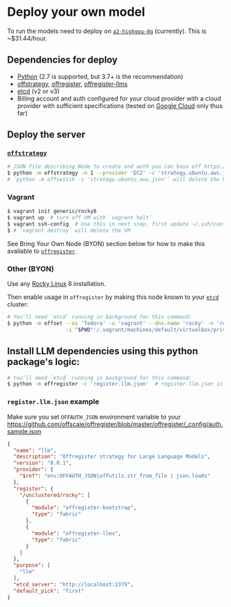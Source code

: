 <h1 class="no-toc">Deploy your own model</h1>

To run the models need to deploy on [`a2-highgpu-8g`](https://cloud.google.com/compute/docs/gpus) (currently). This is ~$31.44/hour.

## Dependencies for deploy

   - [Python](https://python.org) (2.7 is supported, but 3.7+ is the recommendation)
   - [offstrategy](https://github.com/offscale/offstrategy), [offregister](https://github.com/offscale/offregister), [offregister-llms](https://github.com/offscale/offregister-llms)
   - [etcd](https://etcd.io) (v2 or v3)
   - Billing account and auth configured for your cloud provider with a cloud provider with sufficient specifications (tested on [Google Cloud](https://cloud.google.com) only thus far)

## Deploy the server

### [`offstrategy`](https://github.com/offscale/offstrategy)
```sh
# JSON file describing Node to create and auth you can base off https://github.com/offscale/offstrategy/blob/master/offstrategy/config/strategy.ubuntu.aws.json
$ python -m offstrategy -n 1 --provider 'EC2' -c 'strategy.ubuntu.aws.json'
# `python -m offswitch -s 'strategy.ubuntu.aws.json'` will delete the VM
```

### Vagrant
```sh
$ vagrant init generic/rocky8
$ vagrant up  # turn off VM with `vagrant halt`
$ vagrant ssh-config  # Use this in next step, first update ~/.ssh/config and set name to 'rocky'
$ # `vagrant destroy` will delete the VM
```

See Bring Your Own Node (BYON) section below for how to make this available to [`offregister`](https://github.com/offscale/offregister).

### Other (BYON)

Use any [Rocky Linux](https://rockylinux.org) 8 installation.

Then enable usage in `offregister` by making this node known to your [`etcd`](https://etcd.io) cluster:
```sh
# You'll need `etcd` running in background for this command:
$ python -m offset --os 'fedora' -u 'vagrant' --dns-name 'rocky' -n 'rocky' \
                   -i "$PWD"'/.vagrant/machines/default/virtualbox/private_key'
```

## Install LLM dependencies using this python package's logic:
```sh
# You'll need `etcd` running in background for this command:
$ python -m offregister -c 'register.llm.json'  # register.llm.json is a default offregister config; see below
```

### `register.llm.json` example
Make sure you set `OFFAUTH_JSON` environment variable to your https://github.com/offscale/offregister/blob/master/offregister/_config/auth.sample.json
```json
{
  "name": "llm",
  "description": "Offregister strategy for Large Language Models",
  "version": "0.0.1",
  "provider": {
    "$ref": "env:OFFAUTH_JSON|offutils.str_from_file | json.loads"
  },
  "register": {
    "/unclustered/rocky": [
      {
        "module": "offregister-bootstrap",
        "type": "fabric"
      },
      {
        "module": "offregister-llms",
        "type": "fabric"
      }
    ]
  },
  "purpose": [
    "llm"
  ],
  "etcd_server": "http://localhost:2379",
  "default_pick": "first"
}
```
